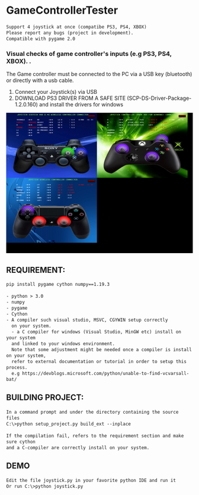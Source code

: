 # GameControllerTester
```
Support 4 joystick at once (compatibe PS3, PS4, XBOX)
Please report any bugs (project in development).
Compatible with pygame 2.0
```

### Visual checks of game controller's inputs (e.g PS3, PS4, XBOX). .

The Game controller must be connected to the PC via a USB key (bluetooth) or directly with a usb cable.

1. Connect your Joystick(s) via USB  
2. DOWNLOAD PS3 DRIVER FROM A SAFE SITE (SCP-DS-Driver-Package-1.2.0.160) and install the drivers for windows

![alt text](https://github.com/yoyoberenguer/GameControllerTester/blob/master/screenshot1468.png)


## REQUIREMENT:
```
pip install pygame cython numpy==1.19.3

- python > 3.0
- numpy
- pygame 
- Cython
- A compiler such visual studio, MSVC, CGYWIN setup correctly
  on your system.
  - a C compiler for windows (Visual Studio, MinGW etc) install on your system 
  and linked to your windows environment.
  Note that some adjustment might be needed once a compiler is install on your system, 
  refer to external documentation or tutorial in order to setup this process.
  e.g https://devblogs.microsoft.com/python/unable-to-find-vcvarsall-bat/
```
## BUILDING PROJECT:
```
In a command prompt and under the directory containing the source files
C:\>python setup_project.py build_ext --inplace

If the compilation fail, refers to the requirement section and make sure cython 
and a C-compiler are correctly install on your system. 
```
## DEMO
```
Edit the file joystick.py in your favorite python IDE and run it 
Or run C:\>python joystick.py 
